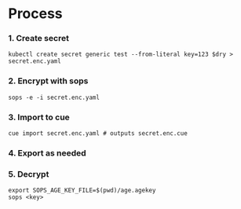 # Process

### 1. Create secret
```
kubectl create secret generic test --from-literal key=123 $dry > secret.enc.yaml
```

### 2. Encrypt with sops
```
sops -e -i secret.enc.yaml
```

### 3. Import to cue
```
cue import secret.enc.yaml # outputs secret.enc.cue
```

### 4. Export as needed

### 5. Decrypt
```
export SOPS_AGE_KEY_FILE=$(pwd)/age.agekey
sops <key>
```
